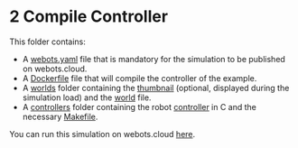# 2 Compile Controller
This folder contains:
 - A [webots.yaml](webots.yaml) file that is mandatory for the simulation to be published on webots.cloud.
 - A [Dockerfile](Dockerfile) file that will compile the controller of the example.
 - A [worlds](worlds) folder containing the [thumbnail](worlds/.spot.jpg) (optional, displayed during the simulation load) and the [world](worlds/spot.wbt) file.
 - A [controllers](controllers) folder containing the robot [controller](controllers/spot_moving_demo/spot_moving_demo.c) in C and the necessary [Makefile](controllers/spot_moving_demo/Makefile).

You can run this simulation on webots.cloud [here](https://webots.cloud/run?version=R2022b&url=https://github.com/cyberbotics/webots-cloud-simulation-examples/blob/main/2_compile_controller/worlds/spot.wbt).
